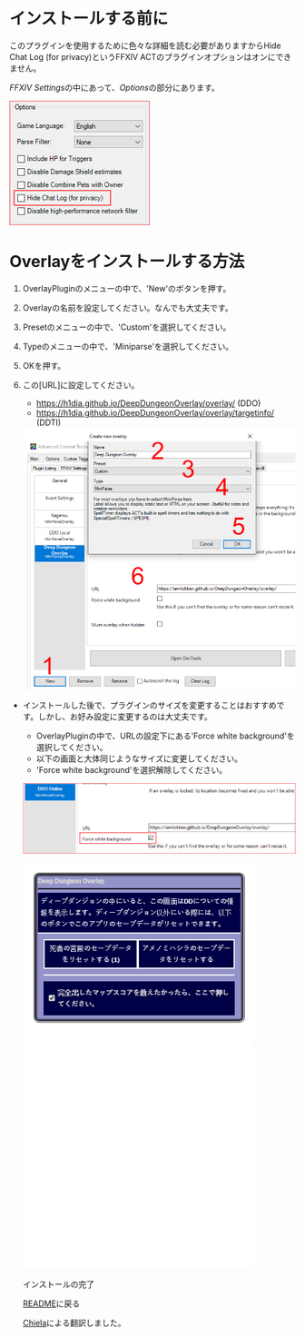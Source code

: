 # インストールする前に

このプラグインを使用するために色々な詳細を読む必要がありますからHide Chat Log (for privacy)というFFXIV ACTのプラグインオプションはオンにできません。

*FFXIV Settings*の中にあって、*Options*の部分にあります。

<img src="Install02.png">

# Overlayをインストールする方法

1. OverlayPluginのメニューの中で、'New'のボタンを押す。
2. Overlayの名前を設定してください。なんでも大丈夫です。
3. Presetのメニューの中で、'Custom'を選択してください。
4. Typeのメニューの中で、'Miniparse'を選択してください。
5. OKを押す。
6. この[URL]に設定してください。
	* https://h1dia.github.io/DeepDungeonOverlay/overlay/ (DDO)
	* https://h1dia.github.io/DeepDungeonOverlay/overlay/targetinfo/ (DDTI)

	<img src="Install01.png">
	
- インストールした後で、プラグインのサイズを変更することはおすすめです。しかし、お好み設定に変更するのは大丈夫です。
	- OverlayPluginの中で、URLの設定下にある'Force white background'を選択してください。
	- 以下の画面と大体同じようなサイズに変更してください。
	- 'Force white background'を選択解除してください。

	
	![Setup2](Resize02.png?raw=true)
	
	![Setup](Resize01_JA.png?raw=true) 
	
	インストールの完了
	
	[README](../../../README.md)に戻る
  
  [Chiela](https://twitter.com/certa)による翻訳しました。
